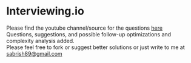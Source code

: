 # Interviewing.io

Please find the youtube channel/source for the questions <a href = "https://www.youtube.com/channel/UCNc-Wa_ZNBAGzFkYbAHw9eg">here</a><br/>
Questions, suggestions, and possible follow-up optimizations and complexity analysis added.<br/>
Please feel free to fork or suggest better solutions or just write to me at sabrish89@gmail.com
